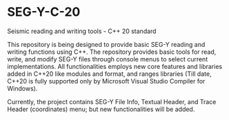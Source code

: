 # SEG-Y-C-20
Seismic reading and writing tools - C++ 20 standard

This repository is being designed to provide basic SEG-Y reading and writing functions using C++. The repository provides basic tools for read, write, and modify SEG-Y files through console menus to select current implementations. All functionalities employs new core features and libraries added in C++20 like modules and format, and ranges libraries (Till date, C++20 is fully supported only by Microsoft Visual Studio Compiler for Windows). 

Currently, the project contains SEG-Y File Info, Textual Header, and Trace Header (coordinates) menu; but new functionalities will be added.
